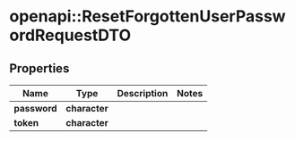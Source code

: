 # openapi::ResetForgottenUserPasswordRequestDTO

## Properties
Name | Type | Description | Notes
------------ | ------------- | ------------- | -------------
**password** | **character** |  | 
**token** | **character** |  | 


